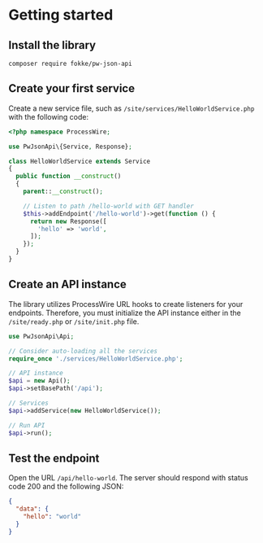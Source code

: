 # Getting started

## Install the library

```console
composer require fokke/pw-json-api
```

## Create your first service

Create a new service file, such as `/site/services/HelloWorldService.php` with the following code:

```php
<?php namespace ProcessWire;

use PwJsonApi\{Service, Response};

class HelloWorldService extends Service
{
  public function __construct()
  {
    parent::__construct();

    // Listen to path /hello-world with GET handler
    $this->addEndpoint('/hello-world')->get(function () {
      return new Response([
        'hello' => 'world',
      ]);
    });
  }
}
```

## Create an API instance

The library utilizes ProcessWire URL hooks to create listeners for your endpoints. Therefore, you must initialize the API instance either in the `/site/ready.php` or `/site/init.php` file.

```php
use PwJsonApi\Api;

// Consider auto-loading all the services
require_once './services/HelloWorldService.php';

// API instance
$api = new Api();
$api->setBasePath('/api');

// Services
$api->addService(new HelloWorldService());

// Run API
$api->run();
```

## Test the endpoint

Open the URL `/api/hello-world`. The server should respond with status code 200 and the following JSON:

```json
{
  "data": {
    "hello": "world"
  }
}
```
